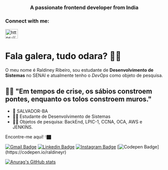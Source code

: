 <h3 align="center">A passionate frontend developer from India</h3>

<h3 align="left">Connect with me:</h3>
<p align="left">
<a href="/https://pbs.twimg.com/media/eyic5-xxaau7jry?format=jpg&name=4096x4096" target="blank"><img align="center" src="https://cdn.jsdelivr.net/npm/simple-icons@3.0.1/icons/rss.svg" alt="https://pbs.twimg.com/media/eyic5-xxaau7jry?format=jpg&name=4096x4096" height="30" width="40" /></a>
</p>

# Fala galera, tudo odara? 👋🏿 
>
O meu nome é Raldiney Ribeiro, sou estudante de **Desenvolvimento de Sistemas** no SENAI e atualmente tenho o *DevOps* como objeto de pesquisa.
>
##  🧘🏿‍ "Em tempos de crise, os sábios constroem pontes, enquanto os tolos constroem muros." 

- 📍 SALVADOR-BA
- 🧔🏾 Estudante de Desenvolvimento de Sistemas
- ✍🏿 Objetos de pesquisa: BackEnd, LPIC-1, CCNA, OCA, AWS e JENKINS.

Encontre-me aqui!  👇🏿

[![Gmail Badge](https://img.shields.io/badge/-raldineyr@gmail.com-DEB887?style=flat-square&logo=Gmail&logoColor=white&link=mailto:raldineyr@gmail.com)](mailto:raldineyr@gmail.com)
[![Linkedin Badge](https://img.shields.io/badge/-LinkedIn-CD853F?style=flat-square&logo=Linkedin&logoColor=white&link=https://www.linkedin.com/in/raldineyr/)](https://www.linkedin.com/in/raldineyr/) [![Instagram Badge](https://img.shields.io/badge/-Instagram-A0522D?style=flat-square&logo=Instagram&logoColor=white&link=https://www.instagram.com/raldineyr/)](https://www.instagram.com/raldineyr/) [![Codepen Badge](https://img.shields.io/badge/-Codepen-black?style=flat-square&logo=Codepen&logoColor=white&link=[https://codepen.io/raldineyr](https://codepen.io/raldineyr))](https://codepen.io/raldineyr)


[![Anurag's GitHub stats](https://github-readme-stats.vercel.app/api?username=raldineyr)](https://github.com/anuraghazra/github-readme-stats)











